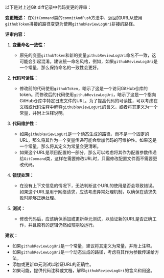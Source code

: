 以下是对上述Git diff记录中代码变更的评审：

**变更概述：**
在`GitCommand`类的`commitAndPush`方法中，返回的URL从使用`githubToken`拼接的路径变更为使用`githubReviewLogUri`拼接的路径。

**评审内容：**

1. **变量命名一致性：**
   - 原先的变量`githubToken`和新的变量`githubReviewLogUri`命名不一致，这可能会引起混淆。建议统一命名风格，例如，如果`githubReviewLogUri`是一个常量，那么保持命名的一致性会更好。

2. **代码可读性：**
   - 修改前的代码使用`githubToken`，暗示了这是一个访问GitHub仓库的token。而修改后的代码使用`githubReviewLogUri`，暗示了这是一个指向GitHub仓库中特定日志文件的URL。为了提高代码的可读性，可以考虑在文档或代码注释中解释`githubReviewLogUri`的含义，或者将其定义为一个常量，并附上注释说明。

3. **代码维护性：**
   - 如果`githubReviewLogUri`是一个动态生成的路径，而不是一个固定的URL，那么将其作为一个变量传递可能会增加代码的可维护性。如果这是一个常量，那么将其定义为常量会更清晰。
   - 如果这个URL是项目配置的一部分，那么可以考虑将其作为配置参数传递给`GitCommand`类，这样在需要修改URL时，只需修改配置文件而不需要更改代码。

4. **错误处理：**
   - 在没有上下文信息的情况下，无法判断这个URL的使用是否会导致错误。如果这个URL是用于网络请求，应该考虑异常处理机制，以确保在请求失败时能够正确处理。

5. **测试：**
   - 修改代码后，应该确保添加或更新单元测试，以验证新的URL是否正确工作，并且原有的逻辑仍然如预期般运行。

**建议：**
- 如果`githubReviewLogUri`是一个常量，建议将其定义为常量，并附上注释。
- 如果`githubReviewLogUri`是一个动态生成的路径，考虑将其作为参数传递给方法。
- 添加或更新单元测试以验证URL的正确性。
- 如果可能，提供代码注释或文档，解释`githubReviewLogUri`的含义和用途。